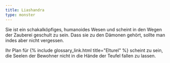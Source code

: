 ```yaml
---
title: Liashandra
type: monster
---
```


Sie ist ein schakalköpfiges, humanoides Wesen und scheint in den Wegen der
Zauberei geschult zu sein. Dass sie zu den Dämonen gehört, sollte man indes
aber nicht vergessen.

Ihr Plan für {% include glossary_link.html title="Elturel" %} scheint zu sein, die Seelen der Bewohner nicht in die
Hände der Teufel fallen zu lassen.
